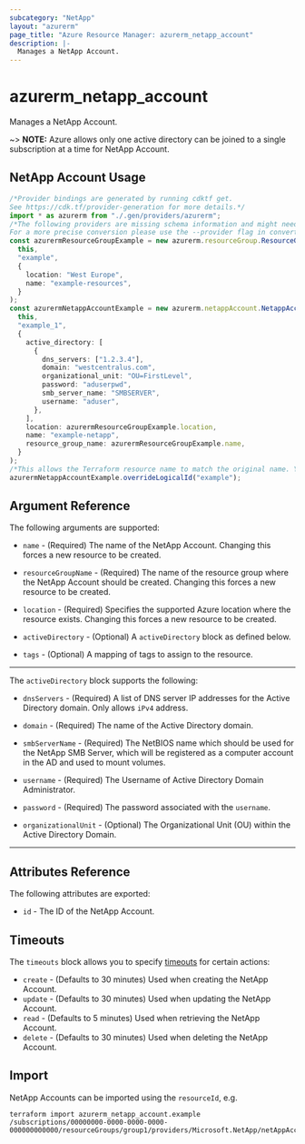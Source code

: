 ```yaml
---
subcategory: "NetApp"
layout: "azurerm"
page_title: "Azure Resource Manager: azurerm_netapp_account"
description: |-
  Manages a NetApp Account.
---
```


# azurerm\_netapp\_account

Manages a NetApp Account.

\~> **NOTE:** Azure allows only one active directory can be joined to a single subscription at a time for NetApp Account.

## NetApp Account Usage

```typescript
/*Provider bindings are generated by running cdktf get.
See https://cdk.tf/provider-generation for more details.*/
import * as azurerm from "./.gen/providers/azurerm";
/*The following providers are missing schema information and might need manual adjustments to synthesize correctly: azurerm.
For a more precise conversion please use the --provider flag in convert.*/
const azurermResourceGroupExample = new azurerm.resourceGroup.ResourceGroup(
  this,
  "example",
  {
    location: "West Europe",
    name: "example-resources",
  }
);
const azurermNetappAccountExample = new azurerm.netappAccount.NetappAccount(
  this,
  "example_1",
  {
    active_directory: [
      {
        dns_servers: ["1.2.3.4"],
        domain: "westcentralus.com",
        organizational_unit: "OU=FirstLevel",
        password: "aduserpwd",
        smb_server_name: "SMBSERVER",
        username: "aduser",
      },
    ],
    location: azurermResourceGroupExample.location,
    name: "example-netapp",
    resource_group_name: azurermResourceGroupExample.name,
  }
);
/*This allows the Terraform resource name to match the original name. You can remove the call if you don't need them to match.*/
azurermNetappAccountExample.overrideLogicalId("example");

```

## Argument Reference

The following arguments are supported:

*   `name` - (Required) The name of the NetApp Account. Changing this forces a new resource to be created.

*   `resourceGroupName` - (Required) The name of the resource group where the NetApp Account should be created. Changing this forces a new resource to be created.

*   `location` - (Required) Specifies the supported Azure location where the resource exists. Changing this forces a new resource to be created.

*   `activeDirectory` - (Optional) A `activeDirectory` block as defined below.

*   `tags` - (Optional) A mapping of tags to assign to the resource.

***

The `activeDirectory` block supports the following:

*   `dnsServers` - (Required) A list of DNS server IP addresses for the Active Directory domain. Only allows `iPv4` address.

*   `domain` - (Required) The name of the Active Directory domain.

*   `smbServerName` - (Required) The NetBIOS name which should be used for the NetApp SMB Server, which will be registered as a computer account in the AD and used to mount volumes.

*   `username` - (Required) The Username of Active Directory Domain Administrator.

*   `password` - (Required) The password associated with the `username`.

*   `organizationalUnit` - (Optional) The Organizational Unit (OU) within the Active Directory Domain.

***

## Attributes Reference

The following attributes are exported:

* `id` - The ID of the NetApp Account.

## Timeouts

The `timeouts` block allows you to specify [timeouts](https://www.terraform.io/language/resources/syntax#operation-timeouts) for certain actions:

* `create` - (Defaults to 30 minutes) Used when creating the NetApp Account.
* `update` - (Defaults to 30 minutes) Used when updating the NetApp Account.
* `read` - (Defaults to 5 minutes) Used when retrieving the NetApp Account.
* `delete` - (Defaults to 30 minutes) Used when deleting the NetApp Account.

## Import

NetApp Accounts can be imported using the `resourceId`, e.g.

```shell
terraform import azurerm_netapp_account.example /subscriptions/00000000-0000-0000-0000-000000000000/resourceGroups/group1/providers/Microsoft.NetApp/netAppAccounts/account1
```

